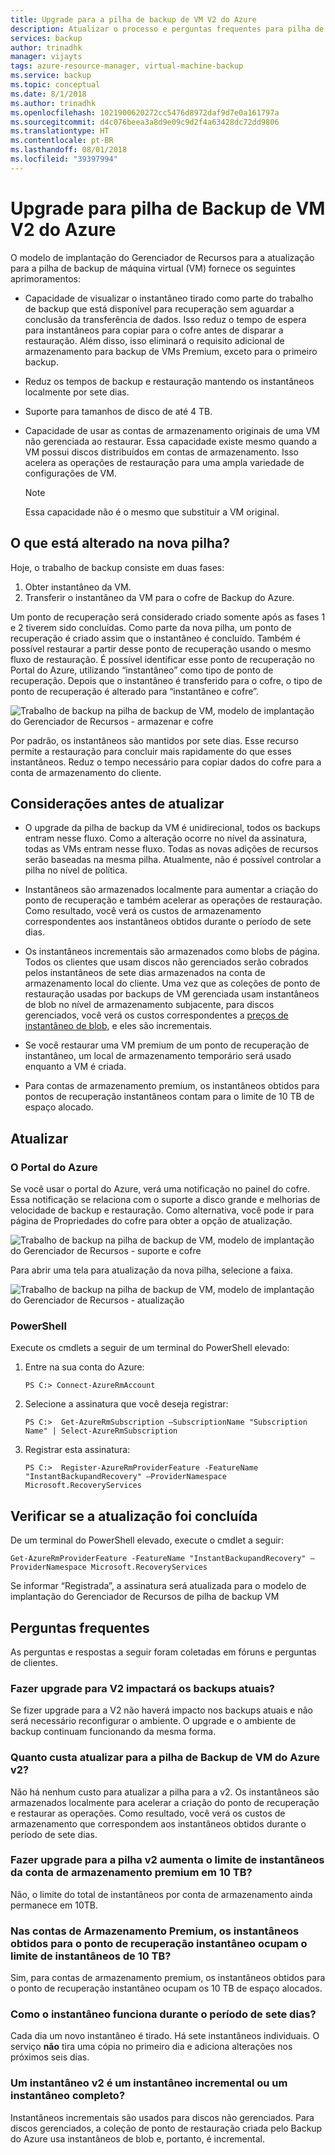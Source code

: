 ```yaml
---
title: Upgrade para a pilha de backup de VM V2 do Azure
description: Atualizar o processo e perguntas frequentes para pilha de backup de VM, modelo de implantação do Gerenciador de Recursos
services: backup
author: trinadhk
manager: vijayts
tags: azure-resource-manager, virtual-machine-backup
ms.service: backup
ms.topic: conceptual
ms.date: 8/1/2018
ms.author: trinadhk
ms.openlocfilehash: 1021900620272cc5476d8972daf9d7e0a161797a
ms.sourcegitcommit: d4c076beea3a8d9e09c9d2f4a63428dc72dd9806
ms.translationtype: HT
ms.contentlocale: pt-BR
ms.lasthandoff: 08/01/2018
ms.locfileid: "39397994"
---
```

# <a name="upgrade-to-azure-vm-backup-stack-v2"></a>Upgrade para pilha de Backup de VM V2 do Azure

O modelo de implantação do Gerenciador de Recursos para a atualização para a pilha de backup de máquina virtual (VM) fornece os seguintes aprimoramentos:

* Capacidade de visualizar o instantâneo tirado como parte do trabalho de backup que está disponível para recuperação sem aguardar a conclusão da transferência de dados. Isso reduz o tempo de espera para instantâneos para copiar para o cofre antes de disparar a restauração. Além disso, isso eliminará o requisito adicional de armazenamento para backup de VMs Premium, exceto para o primeiro backup.  

* Reduz os tempos de backup e restauração mantendo os instantâneos localmente por sete dias.

* Suporte para tamanhos de disco de até 4 TB.

* Capacidade de usar as contas de armazenamento originais de uma VM não gerenciada ao restaurar. Essa capacidade existe mesmo quando a VM possui discos distribuídos em contas de armazenamento. Isso acelera as operações de restauração para uma ampla variedade de configurações de VM.
    > [!NOTE]
    > Essa capacidade não é o mesmo que substituir a VM original. 
    >

## <a name="whats-changing-in-the-new-stack"></a>O que está alterado na nova pilha?
Hoje, o trabalho de backup consiste em duas fases:
1.  Obter instantâneo da VM. 
2.  Transferir o instantâneo da VM para o cofre de Backup do Azure. 

Um ponto de recuperação será considerado criado somente após as fases 1 e 2 tiverem sido concluídas. Como parte da nova pilha, um ponto de recuperação é criado assim que o instantâneo é concluído. Também é possível restaurar a partir desse ponto de recuperação usando o mesmo fluxo de restauração. É possível identificar esse ponto de recuperação no Portal do Azure, utilizando “instantâneo” como tipo de ponto de recuperação. Depois que o instantâneo é transferido para o cofre, o tipo de ponto de recuperação é alterado para “instantâneo e cofre”. 

![Trabalho de backup na pilha de backup de VM, modelo de implantação do Gerenciador de Recursos - armazenar e cofre](./media/backup-azure-vms/instant-rp-flow.jpg) 

Por padrão, os instantâneos são mantidos por sete dias. Esse recurso permite a restauração para concluir mais rapidamente do que esses instantâneos. Reduz o tempo necessário para copiar dados do cofre para a conta de armazenamento do cliente. 

## <a name="considerations-before-upgrade"></a>Considerações antes de atualizar

* O upgrade da pilha de backup da VM é unidirecional, todos os backups entram nesse fluxo. Como a alteração ocorre no nível da assinatura, todas as VMs entram nesse fluxo. Todas as novas adições de recursos serão baseadas na mesma pilha. Atualmente, não é possível controlar a pilha no nível de política.

* Instantâneos são armazenados localmente para aumentar a criação do ponto de recuperação e também acelerar as operações de restauração. Como resultado, você verá os custos de armazenamento correspondentes aos instantâneos obtidos durante o período de sete dias.

* Os instantâneos incrementais são armazenados como blobs de página. Todos os clientes que usam discos não gerenciados serão cobrados pelos instantâneos de sete dias armazenados na conta de armazenamento local do cliente. Uma vez que as coleções de ponto de restauração usadas por backups de VM gerenciada usam instantâneos de blob no nível de armazenamento subjacente, para discos gerenciados, você verá os custos correspondentes a [preços de instantâneo de blob](https://docs.microsoft.com/rest/api/storageservices/understanding-how-snapshots-accrue-charges), e eles são incrementais. 

* Se você restaurar uma VM premium de um ponto de recuperação de instantâneo, um local de armazenamento temporário será usado enquanto a VM é criada.

* Para contas de armazenamento premium, os instantâneos obtidos para pontos de recuperação instantâneos contam para o limite de 10 TB de espaço alocado.

## <a name="upgrade"></a>Atualizar
### <a name="the-azure-portal"></a>O Portal do Azure
Se você usar o portal do Azure, verá uma notificação no painel do cofre. Essa notificação se relaciona com o suporte a disco grande e melhorias de velocidade de backup e restauração. Como alternativa, você pode ir para página de Propriedades do cofre para obter a opção de atualização.

![Trabalho de backup na pilha de backup de VM, modelo de implantação do Gerenciador de Recursos - suporte e cofre](./media/backup-azure-vms/instant-rp-banner.png) 

Para abrir uma tela para atualização da nova pilha, selecione a faixa. 

![Trabalho de backup na pilha de backup de VM, modelo de implantação do Gerenciador de Recursos - atualização](./media/backup-azure-vms/instant-rp.png) 

### <a name="powershell"></a>PowerShell
Execute os cmdlets a seguir de um terminal do PowerShell elevado:
1.  Entre na sua conta do Azure: 

    ```
    PS C:> Connect-AzureRmAccount
    ```

2.  Selecione a assinatura que você deseja registrar:

    ```
    PS C:>  Get-AzureRmSubscription –SubscriptionName "Subscription Name" | Select-AzureRmSubscription
    ```

3.  Registrar esta assinatura:

    ```
    PS C:>  Register-AzureRmProviderFeature -FeatureName "InstantBackupandRecovery" –ProviderNamespace Microsoft.RecoveryServices
    ```

## <a name="verify-that-the-upgrade-is-finished"></a>Verificar se a atualização foi concluída
De um terminal do PowerShell elevado, execute o cmdlet a seguir:

```
Get-AzureRmProviderFeature -FeatureName "InstantBackupandRecovery" –ProviderNamespace Microsoft.RecoveryServices
```

Se informar “Registrada”, a assinatura será atualizada para o modelo de implantação do Gerenciador de Recursos de pilha de backup VM

## <a name="frequently-asked-questions"></a>Perguntas frequentes

As perguntas e respostas a seguir foram coletadas em fóruns e perguntas de clientes.

### <a name="will-upgrading-to-v2-impact-current-backups"></a>Fazer upgrade para V2 impactará os backups atuais?

Se fizer upgrade para a V2 não haverá impacto nos backups atuais e não será necessário reconfigurar o ambiente. O upgrade e o ambiente de backup continuam funcionando da mesma forma.

### <a name="what-does-it-cost-to-upgrade-to-azure-vm-backup-stack-v2"></a>Quanto custa atualizar para a pilha de Backup de VM do Azure v2?

Não há nenhum custo para atualizar a pilha para a v2. Os instantâneos são armazenados localmente para acelerar a criação do ponto de recuperação e restaurar as operações. Como resultado, você verá os custos de armazenamento que correspondem aos instantâneos obtidos durante o período de sete dias.

### <a name="does-upgrading-to-stack-v2-increase-the-premium-storage-account-snapshot-limit-by-10-tb"></a>Fazer upgrade para a pilha v2 aumenta o limite de instantâneos da conta de armazenamento premium em 10 TB?

Não, o limite do total de instantâneos por conta de armazenamento ainda permanece em 10TB. 

### <a name="in-premium-storage-accounts-do-snapshots-taken-for-instant-recovery-point-occupy-the-10-tb-snapshot-limit"></a>Nas contas de Armazenamento Premium, os instantâneos obtidos para o ponto de recuperação instantâneo ocupam o limite de instantâneos de 10 TB?

Sim, para contas de armazenamento premium, os instantâneos obtidos para o ponto de recuperação instantâneo ocupam os 10 TB de espaço alocados.

### <a name="how-does-the-snapshot-work-during-the-seven-day-period"></a>Como o instantâneo funciona durante o período de sete dias? 

Cada dia um novo instantâneo é tirado. Há sete instantâneos individuais. O serviço **não** tira uma cópia no primeiro dia e adiciona alterações nos próximos seis dias.

### <a name="is-a-v2-snapshot-an-incremental-snapshot-or-full-snapshot"></a>Um instantâneo v2 é um instantâneo incremental ou um instantâneo completo?

Instantâneos incrementais são usados para discos não gerenciados. Para discos gerenciados, a coleção de ponto de restauração criada pelo Backup do Azure usa instantâneos de blob e, portanto, é incremental. 
